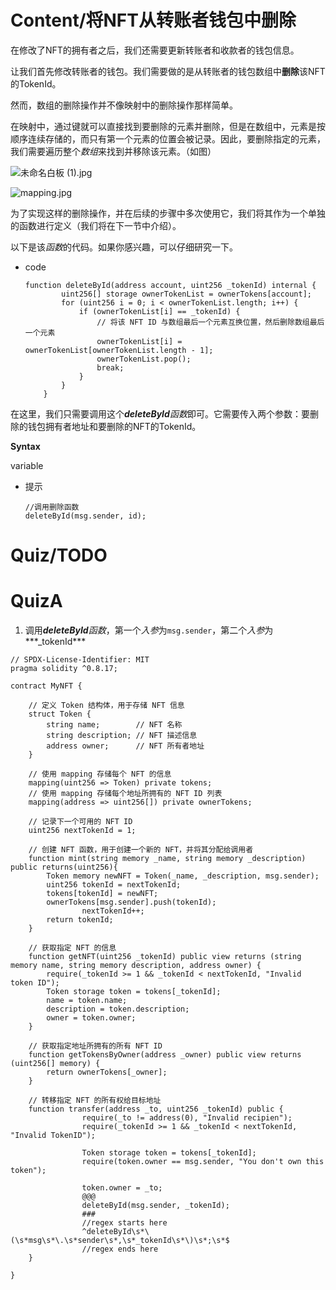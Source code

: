 # Content/**将NFT从转账者钱包中删除**

在修改了NFT的拥有者之后，我们还需要更新转账者和收款者的钱包信息。

让我们首先修改转账者的钱包。我们需要做的是从转账者的钱包数组中**删除**该NFT的TokenId。

然而，数组的删除操作并不像映射中的删除操作那样简单。

在映射中，通过键就可以直接找到要删除的元素并删除，但是在数组中，元素是按顺序连续存储的，而只有第一个元素的位置会被记录。因此，要删除指定的元素，我们需要遍历整个*数组*来找到并移除该元素。（如图）

![未命名白板 (1).jpg](../%E3%80%90Guided%E3%80%91NFT%20-%20transfer%20(1)%20a237833c66f9459e9ad5d22544093780/%25E6%259C%25AA%25E5%2591%25BD%25E5%2590%258D%25E7%2599%25BD%25E6%259D%25BF_(1).jpg)

![mapping.jpg](../%E3%80%90Guided%E3%80%91NFT%20-%20transfer%20(1)%20a237833c66f9459e9ad5d22544093780/mapping.jpg)

为了实现这样的删除操作，并在后续的步骤中多次使用它，我们将其作为一个单独的函数进行定义（我们将在下一节中介绍）。

以下是该*函数*的代码。如果你感兴趣，可以仔细研究一下。

- code
    
    ```solidity
    function deleteById(address account, uint256 _tokenId) internal {
            uint256[] storage ownerTokenList = ownerTokens[account];
            for (uint256 i = 0; i < ownerTokenList.length; i++) {
                if (ownerTokenList[i] == _tokenId) {
                    // 将该 NFT ID 与数组最后一个元素互换位置，然后删除数组最后一个元素
                    ownerTokenList[i] = ownerTokenList[ownerTokenList.length - 1];
                    ownerTokenList.pop();
                    break;
                }
            }
        }
    ```
    

在这里，我们只需要调用这个***deleteById**函数*即可。它需要传入两个参数：要删除的钱包拥有者地址和要删除的NFT的TokenId。

**Syntax** 

variable

- 提示
    
    ```solidity
    //调用删除函数
    deleteById(msg.sender, id);
    ```
    

# Quiz/TODO

# QuizA

1. 调用***deleteById**函数*，第一个*入参*为`msg.sender`，第二个*入参*为***_tokenId***

```solidity
// SPDX-License-Identifier: MIT
pragma solidity ^0.8.17;

contract MyNFT {
    
    // 定义 Token 结构体，用于存储 NFT 信息
    struct Token {
        string name;        // NFT 名称
        string description; // NFT 描述信息
        address owner;      // NFT 所有者地址
    }
    
    // 使用 mapping 存储每个 NFT 的信息
    mapping(uint256 => Token) private tokens;
    // 使用 mapping 存储每个地址所拥有的 NFT ID 列表
    mapping(address => uint256[]) private ownerTokens;

    // 记录下一个可用的 NFT ID
    uint256 nextTokenId = 1;
    
    // 创建 NFT 函数，用于创建一个新的 NFT，并将其分配给调用者
    function mint(string memory _name, string memory _description) public returns(uint256){ 
        Token memory newNFT = Token(_name, _description, msg.sender);
        uint256 tokenId = nextTokenId;
        tokens[tokenId] = newNFT;
        ownerTokens[msg.sender].push(tokenId);
				nextTokenId++;
        return tokenId;
    }

    // 获取指定 NFT 的信息
    function getNFT(uint256 _tokenId) public view returns (string memory name, string memory description, address owner) {
        require(_tokenId >= 1 && _tokenId < nextTokenId, "Invalid token ID");
        Token storage token = tokens[_tokenId];
        name = token.name;
        description = token.description;
        owner = token.owner;
    }

    // 获取指定地址所拥有的所有 NFT ID
    function getTokensByOwner(address _owner) public view returns (uint256[] memory) {
        return ownerTokens[_owner];
    }

    // 转移指定 NFT 的所有权给目标地址
    function transfer(address _to, uint256 _tokenId) public {
				require(_to != address(0), "Invalid recipien");
				require(_tokenId >= 1 && _tokenId < nextTokenId, "Invalid TokenID");
				
				Token storage token = tokens[_tokenId];
				require(token.owner == msg.sender, "You don't own this token");
				
				token.owner = _to;
				@@@
				deleteById(msg.sender, _tokenId);
				###
				//regex starts here
				^deleteById\s*\(\s*msg\s*\.\s*sender\s*,\s*_tokenId\s*\)\s*;\s*$
				//regex ends here
    }

}
```
